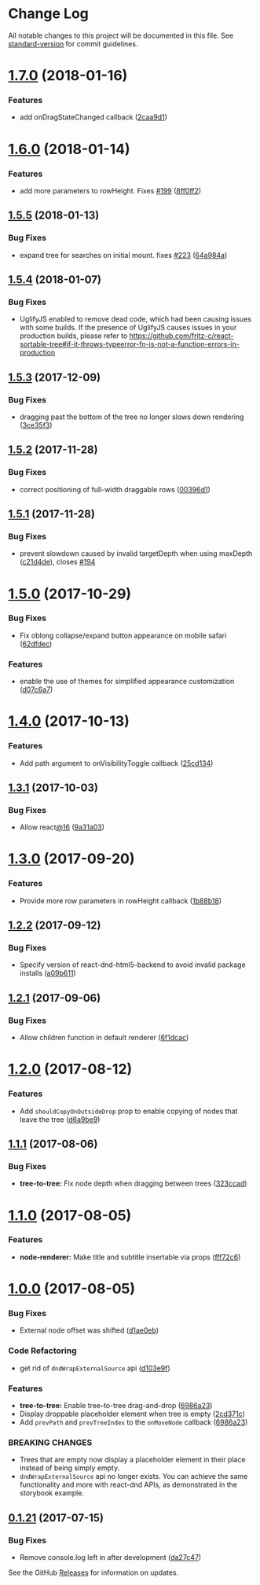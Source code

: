 # Change Log

All notable changes to this project will be documented in this file. See [standard-version](https://github.com/conventional-changelog/standard-version) for commit guidelines.

<a name="1.7.0"></a>
# [1.7.0](https://github.com/fritz-c/react-sortable-tree/compare/v1.6.0...v1.7.0) (2018-01-16)


### Features

* add onDragStateChanged callback ([2caa9d1](https://github.com/fritz-c/react-sortable-tree/commit/2caa9d1))



<a name="1.6.0"></a>
# [1.6.0](https://github.com/fritz-c/react-sortable-tree/compare/v1.5.5...v1.6.0) (2018-01-14)


### Features

* add more parameters to rowHeight. Fixes [#199](https://github.com/fritz-c/react-sortable-tree/issues/199) ([8ff0ff2](https://github.com/fritz-c/react-sortable-tree/commit/8ff0ff2))



<a name="1.5.5"></a>
## [1.5.5](https://github.com/fritz-c/react-sortable-tree/compare/v1.5.4...v1.5.5) (2018-01-13)


### Bug Fixes

* expand tree for searches on initial mount. fixes [#223](https://github.com/fritz-c/react-sortable-tree/issues/223) ([64a984a](https://github.com/fritz-c/react-sortable-tree/commit/64a984a))



<a name="1.5.4"></a>
## [1.5.4](https://github.com/fritz-c/react-sortable-tree/compare/v1.5.3...v1.5.4) (2018-01-07)

### Bug Fixes

* UglifyJS enabled to remove dead code, which had been causing issues with some builds. If the presence of UglifyJS causes issues in your production builds, please refer to https://github.com/fritz-c/react-sortable-tree#if-it-throws-typeerror-fn-is-not-a-function-errors-in-production



<a name="1.5.3"></a>
## [1.5.3](https://github.com/fritz-c/react-sortable-tree/compare/v1.5.2...v1.5.3) (2017-12-09)


### Bug Fixes

* dragging past the bottom of the tree no longer slows down rendering ([3ce35f3](https://github.com/fritz-c/react-sortable-tree/commit/3ce35f3))



<a name="1.5.2"></a>
## [1.5.2](https://github.com/fritz-c/react-sortable-tree/compare/v1.5.1...v1.5.2) (2017-11-28)


### Bug Fixes

* correct positioning of full-width draggable rows ([00396d1](https://github.com/fritz-c/react-sortable-tree/commit/00396d1))



<a name="1.5.1"></a>
## [1.5.1](https://github.com/fritz-c/react-sortable-tree/compare/v1.5.0...v1.5.1) (2017-11-28)


### Bug Fixes

* prevent slowdown caused by invalid targetDepth when using maxDepth ([c21d4de](https://github.com/fritz-c/react-sortable-tree/commit/c21d4de)), closes [#194](https://github.com/fritz-c/react-sortable-tree/issues/194)



<a name="1.5.0"></a>
# [1.5.0](https://github.com/fritz-c/react-sortable-tree/compare/v1.4.0...v1.5.0) (2017-10-29)


### Bug Fixes

* Fix oblong collapse/expand button appearance on mobile safari ([62dfdec](https://github.com/fritz-c/react-sortable-tree/commit/62dfdec))


### Features

* enable the use of themes for simplified appearance customization ([d07c6a7](https://github.com/fritz-c/react-sortable-tree/commit/d07c6a7))



<a name="1.4.0"></a>
# [1.4.0](https://github.com/fritz-c/react-sortable-tree/compare/v1.3.1...v1.4.0) (2017-10-13)


### Features

* Add path argument to onVisibilityToggle callback ([25cd134](https://github.com/fritz-c/react-sortable-tree/commit/25cd134))



<a name="1.3.1"></a>
## [1.3.1](https://github.com/fritz-c/react-sortable-tree/compare/v1.3.0...v1.3.1) (2017-10-03)


### Bug Fixes

* Allow react[@16](https://github.com/16) ([9a31a03](https://github.com/fritz-c/react-sortable-tree/commit/9a31a03))



<a name="1.3.0"></a>
# [1.3.0](https://github.com/fritz-c/react-sortable-tree/compare/v1.2.2...v1.3.0) (2017-09-20)


### Features

* Provide more row parameters in rowHeight callback ([1b88b18](https://github.com/fritz-c/react-sortable-tree/commit/1b88b18))



<a name="1.2.2"></a>
## [1.2.2](https://github.com/fritz-c/react-sortable-tree/compare/v1.2.1...v1.2.2) (2017-09-12)


### Bug Fixes

* Specify version of react-dnd-html5-backend to avoid invalid package installs ([a09b611](https://github.com/fritz-c/react-sortable-tree/commit/a09b611))



<a name="1.2.1"></a>
## [1.2.1](https://github.com/fritz-c/react-sortable-tree/compare/v1.2.0...v1.2.1) (2017-09-06)


### Bug Fixes

* Allow children function in default renderer ([6f1dcac](https://github.com/fritz-c/react-sortable-tree/commit/6f1dcac))



<a name="1.2.0"></a>
# [1.2.0](https://github.com/fritz-c/react-sortable-tree/compare/v1.1.1...v1.2.0) (2017-08-12)


### Features

* Add `shouldCopyOnOutsideDrop` prop to enable copying of nodes that leave the tree ([d6a9be9](https://github.com/fritz-c/react-sortable-tree/commit/d6a9be9))



<a name="1.1.1"></a>
## [1.1.1](https://github.com/fritz-c/react-sortable-tree/compare/v1.1.0...v1.1.1) (2017-08-06)


### Bug Fixes

* **tree-to-tree:** Fix node depth when dragging between trees ([323ccad](https://github.com/fritz-c/react-sortable-tree/commit/323ccad))



<a name="1.1.0"></a>
# [1.1.0](https://github.com/fritz-c/react-sortable-tree/compare/v1.0.0...v1.1.0) (2017-08-05)


### Features

* **node-renderer:** Make title and subtitle insertable via props ([fff72c6](https://github.com/fritz-c/react-sortable-tree/commit/fff72c6))



<a name="1.0.0"></a>
# [1.0.0](https://github.com/fritz-c/react-sortable-tree/compare/v0.1.21...v1.0.0) (2017-08-05)


### Bug Fixes

* External node offset was shifted ([d1ae0eb](https://github.com/fritz-c/react-sortable-tree/commit/d1ae0eb))


### Code Refactoring

* get rid of `dndWrapExternalSource` api ([d103e9f](https://github.com/fritz-c/react-sortable-tree/commit/d103e9f))


### Features

* **tree-to-tree:** Enable tree-to-tree drag-and-drop ([6986a23](https://github.com/fritz-c/react-sortable-tree/commit/6986a23))
* Display droppable placeholder element when tree is empty ([2cd371c](https://github.com/fritz-c/react-sortable-tree/commit/2cd371c))
* Add `prevPath` and `prevTreeIndex` to the `onMoveNode` callback ([6986a23](https://github.com/fritz-c/react-sortable-tree/commit/6986a23))


### BREAKING CHANGES

* Trees that are empty now display a placeholder element
in their place instead of being simply empty.
* `dndWrapExternalSource` api no longer exists.
You can achieve the same functionality and more with react-dnd
APIs, as demonstrated in the storybook example.



<a name="0.1.21"></a>
## [0.1.21](https://github.com/fritz-c/react-sortable-tree/compare/v0.1.20...v0.1.21) (2017-07-15)


### Bug Fixes

* Remove console.log left in after development ([da27c47](https://github.com/fritz-c/react-sortable-tree/commit/da27c47))



See the GitHub [Releases](https://github.com/fritz-c/react-sortable-tree/releases) for information on updates.
